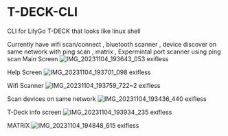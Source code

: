 # T-DECK-CLI

CLI for LilyGo T-DECK that looks like linux shell 

Currently have wifi scan/connect , bluetooth scanner , device discover on same network with ping scan , matrix , Expermintal port scanner using ping scan
Main Screen
![IMG_20231104_193643_053 exifless](https://github.com/abdallahnatsheh/T-DECK-CLI/assets/29822416/62eae90f-7a33-44c3-a103-94bf6d068300)

Help Screen
![IMG_20231104_193701_098 exifless](https://github.com/abdallahnatsheh/T-DECK-CLI/assets/29822416/46830f89-5437-40b1-8371-fa7674f19d7d)

Wifi Scanner
![IMG_20231104_193759_722~2 exifless](https://github.com/abdallahnatsheh/T-DECK-CLI/assets/29822416/cc41cbbb-92ea-4274-bc31-e51bafaa1c80)

Scan devices on same network
![IMG_20231104_193436_440 exifless](https://github.com/abdallahnatsheh/T-DECK-CLI/assets/29822416/d86e8168-7196-451c-95dc-fa7a244695e8)

T-Deck info screen
![IMG_20231104_193934_235 exifless](https://github.com/abdallahnatsheh/T-DECK-CLI/assets/29822416/3cbdbd1f-2ece-4a95-a4c5-4391b5ce49a0)

MATRIX
![IMG_20231104_194848_615 exifless](https://github.com/abdallahnatsheh/T-DECK-CLI/assets/29822416/54492a0a-ae92-4ee5-81b2-3123c7d29dea)




